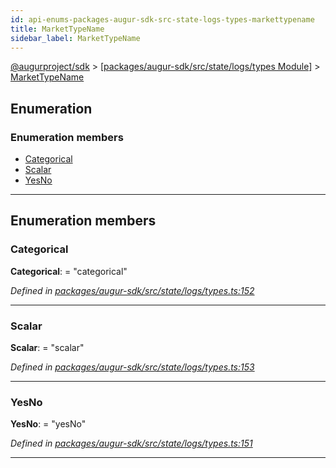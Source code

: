 ```yaml
---
id: api-enums-packages-augur-sdk-src-state-logs-types-markettypename
title: MarketTypeName
sidebar_label: MarketTypeName
---
```


[@augurproject/sdk](api-readme.md) > [[packages/augur-sdk/src/state/logs/types Module]](api-modules-packages-augur-sdk-src-state-logs-types-module.md) > [MarketTypeName](api-enums-packages-augur-sdk-src-state-logs-types-markettypename.md)

## Enumeration

### Enumeration members

* [Categorical](api-enums-packages-augur-sdk-src-state-logs-types-markettypename.md#categorical)
* [Scalar](api-enums-packages-augur-sdk-src-state-logs-types-markettypename.md#scalar)
* [YesNo](api-enums-packages-augur-sdk-src-state-logs-types-markettypename.md#yesno)

---

## Enumeration members

<a id="categorical"></a>

###  Categorical

**Categorical**:  = "categorical"

*Defined in [packages/augur-sdk/src/state/logs/types.ts:152](https://github.com/AugurProject/augur/blob/0ea8996003/packages/augur-sdk/src/state/logs/types.ts#L152)*

___
<a id="scalar"></a>

###  Scalar

**Scalar**:  = "scalar"

*Defined in [packages/augur-sdk/src/state/logs/types.ts:153](https://github.com/AugurProject/augur/blob/0ea8996003/packages/augur-sdk/src/state/logs/types.ts#L153)*

___
<a id="yesno"></a>

###  YesNo

**YesNo**:  = "yesNo"

*Defined in [packages/augur-sdk/src/state/logs/types.ts:151](https://github.com/AugurProject/augur/blob/0ea8996003/packages/augur-sdk/src/state/logs/types.ts#L151)*

___

